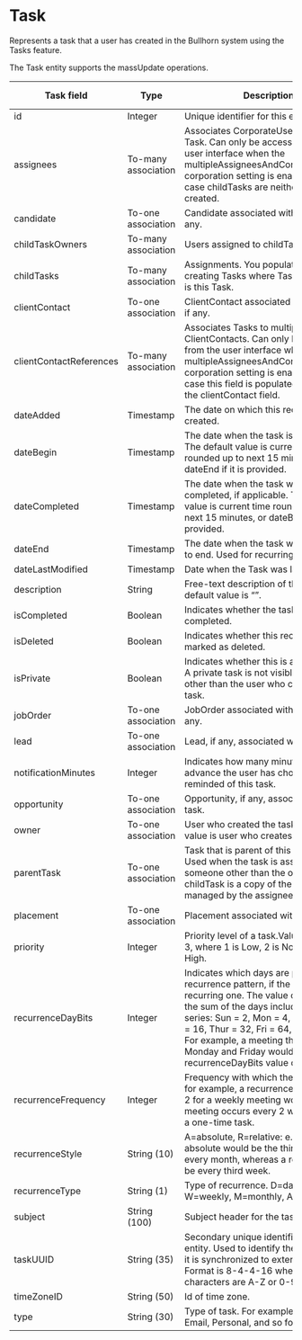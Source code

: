 # Task

Represents a task that a user has created in the Bullhorn system using the Tasks feature.

The Task entity supports the massUpdate operations.

| **Task field** | **Type** | **Description** | **Not null** | **Read-only** |
| --- | --- | --- | --- | --- |
| id | Integer | Unique identifier for this entity. | X | X |
| assignees | To-many association | Associates CorporateUsers with a Task. Can only be accessed from the user interface when the multipleAssigneesAndContactsOnTasks corporation setting is enabled, in which case childTasks are neither shown nor created. | | |
| candidate | To-one association | Candidate associated with this task, if any. | | |
| childTaskOwners | To-many association | Users assigned to childTasks. | | |
| childTasks | To-many association | Assignments. You populate this field by creating Tasks where Task.parentTask is this Task. | | |
| clientContact | To-one association | ClientContact associated with this task, if any. | | |
| clientContactReferences | To-many association | Associates Tasks to multiple ClientContacts. Can only be accessed from the user interface when the multipleAssigneesAndContactsOnTasks corporation setting is enabled, in which case this field is populated instead of the clientContact field. | | |
| dateAdded | Timestamp | The date on which this record was created. | X | | 
| dateBegin | Timestamp | The date when the task is due to begin. The default value is current time rounded up to next 15 minutes, or dateEnd if it is provided. | X | |
| dateCompleted | Timestamp | The date when the task was completed, if applicable. The default value is current time rounded up to next 15 minutes, or dateBegin if it is provided. | | |
| dateEnd | Timestamp | The date when the task was scheduled to end. Used for recurring tasks. | X | |
| dateLastModified | Timestamp | Date when the Task was last modified. | | |
| description | String | Free-text description of the task. The default value is “”. | X | |
| isCompleted | Boolean | Indicates whether the task has been completed. | X | |
| isDeleted | Boolean | Indicates whether this record has been marked as deleted. | X | |
| isPrivate | Boolean | Indicates whether this is a private task. A private task is not visible to users other than the user who created the task. | X | |
| jobOrder | To-one association | JobOrder associated with this task, if any. | | |
| lead | To-one association | Lead, if any, associated with this task. | | |
| notificationMinutes | Integer | Indicates how many minutes in advance the user has chosen to be reminded of this task. | X | |
| opportunity | To-one association | Opportunity, if any, associated with this task. | | |
| owner | To-one association | User who created the task. The default value is user who creates the Task. | X | |
| parentTask | To-one association | Task that is parent of this one, if any. Used when the task is assigned to someone other than the owner. The childTask is a copy of the parentTask managed by the assignee. | | |
| placement | To-one association | Placement associated with this Task. | | |
| priority | Integer | Priority level of a task.Value is 1, 2, or 3, where 1 is Low, 2 is Normal, and 3 is High. | | |
| recurrenceDayBits | Integer | Indicates which days are part of the recurrence pattern, if the task is a recurring one. The value of this field is the sum of the days included in the series: Sun = 2, Mon = 4, Tue = 8, Wed = 16, Thur = 32, Fri = 64, Sat = 128\. For example, a meeting that occurs on Monday and Friday would have a recurrenceDayBits value of 68 (4+64). | | |
| recurrenceFrequency | Integer | Frequency with which the task recurs: for example, a recurrenceFrequency of 2 for a weekly meeting would imply the meeting occurs every 2 weeks. Null for a one-time task. | | |
| recurrenceStyle | String (10) | A=absolute, R=relative: e.g., an absolute would be the third week of every month, whereas a relative would be every third week. | | |
| recurrenceType | String (1) | Type of recurrence. D=daily, W=weekly, M=monthly, A=annually. | | |
| subject | String (100) | Subject header for the task. | X | |
| taskUUID | String (35) | Secondary unique identifier for this entity. Used to identify the record when it is synchronized to external systems. Format is 8-4-4-16 where all characters are A-Z or 0-9. | | |
| timeZoneID | String (50) | Id of time zone. | | |
| type | String (30) | Type of task. For example, Follow-Up, Email, Personal, and so forth. | X | |